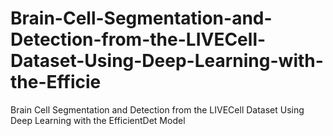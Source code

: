 # Brain-Cell-Segmentation-and-Detection-from-the-LIVECell-Dataset-Using-Deep-Learning-with-the-Efficie
Brain Cell Segmentation and Detection from the LIVECell Dataset Using Deep Learning with the EfficientDet Model
